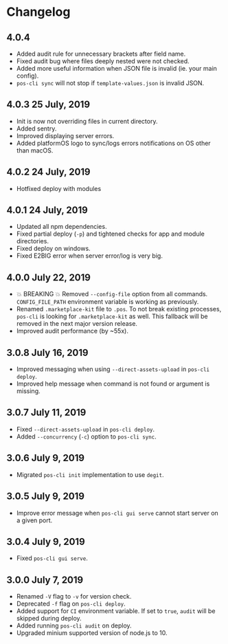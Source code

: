 # Changelog

## 4.0.4
* Added audit rule for unnecessary brackets after field name.
* Fixed audit bug where files deeply nested were not checked.
* Added more useful information when JSON file is invalid (ie. your main config).
* `pos-cli sync` will not stop if `template-values.json` is invalid JSON.

## 4.0.3 25 July, 2019
* Init is now not overriding files in current directory.
* Added sentry.
* Improved displaying server errors.
* Added platformOS logo to sync/logs errors notifications on OS other than macOS.

## 4.0.2 24 July, 2019
* Hotfixed deploy with modules

## 4.0.1 24 July, 2019
* Updated all npm dependencies.
* Fixed partial deploy (`-p`) and tightened checks for app and module directories.
* Fixed deploy on windows.
* Fixed E2BIG error when server error/log is very big. 

## 4.0.0 July 22, 2019
* 💥 BREAKING 💥 Removed `--config-file` option from all commands. `CONFIG_FILE_PATH` environment variable is working as previously.
* Renamed `.marketplace-kit` file to `.pos`. To not break existing processes, `pos-cli` is looking for `.marketplace-kit` as well. This fallback will be removed in the next major version release.
* Improved audit performance (by ~55x).

## 3.0.8 July 16, 2019
* Improved messaging when using `--direct-assets-upload` in `pos-cli deploy`.
* Improved help message when command is not found or argument is missing.

## 3.0.7 July 11, 2019
* Fixed `--direct-assets-upload` in `pos-cli deploy`.
* Added `--concurrency` (`-c`) option to `pos-cli sync`.

## 3.0.6 July 9, 2019
* Migrated `pos-cli init` implementation to use `degit`.

## 3.0.5 July 9, 2019
* Improve error message when `pos-cli gui serve` cannot start server on a given port.

## 3.0.4 July 9, 2019
* Fixed `pos-cli gui serve`.

## 3.0.0 July 7, 2019
* Renamed `-V` flag to `-v` for version check.
* Deprecated `-f` flag on `pos-cli deploy`.
* Added support for `CI` environment variable. If set to `true`, `audit` will be skipped during deploy.
* Added running `pos-cli audit` on deploy.
* Upgraded minium supported version of node.js to 10.
